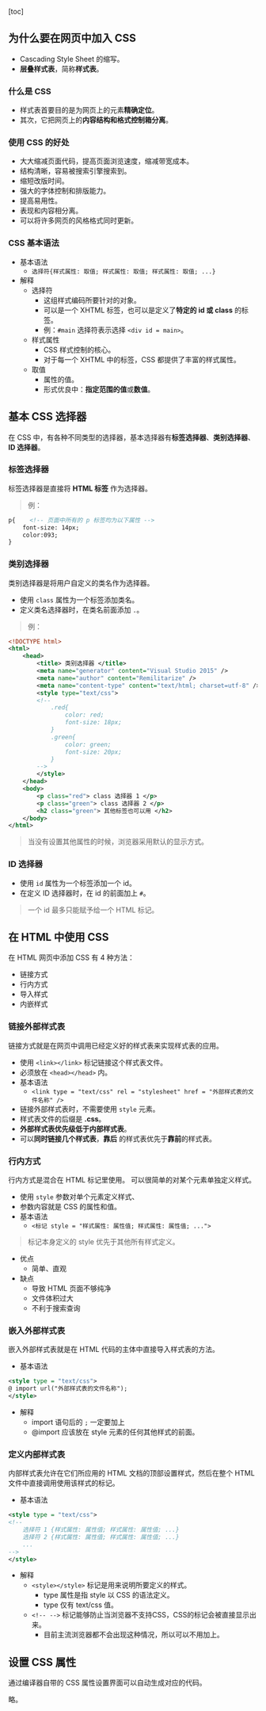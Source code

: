 [toc]

## 为什么要在网页中加入 CSS

- Cascading Style Sheet 的缩写。
- **层叠样式表**，简称**样式表**。

### 什么是 CSS

- 样式表首要目的是为网页上的元素**精确定位**。
- 其次，它把网页上的**内容结构和格式控制箱分离**。

### 使用 CSS 的好处

- 大大缩减页面代码，提高页面浏览速度，缩减带宽成本。
- 结构清晰，容易被搜索引擎搜索到。
- 缩短改版时间。
- 强大的字体控制和排版能力。
- 提高易用性。
- 表现和内容相分离。
- 可以将许多网页的风格格式同时更新。

### CSS 基本语法

- 基本语法
	- `选择符{样式属性: 取值; 样式属性: 取值; 样式属性: 取值; ...}`
- 解释
	- 选择符
		- 这组样式编码所要针对的对象。
		- 可以是一个 XHTML 标签，也可以是定义了**特定的 id 或 class** 的标签。
		- 例：`#main` 选择符表示选择 `<div id = main>`。
	- 样式属性
		- CSS 样式控制的核心。
		- 对于每一个 XHTML 中的标签，CSS 都提供了丰富的样式属性。
	- 取值
		- 属性的值。
		- 形式优良中：**指定范围的值**或**数值**。

## 基本 CSS 选择器

在 CSS 中，有各种不同类型的选择器，基本选择器有**标签选择器**、**类别选择器**、**ID 选择器**。

### 标签选择器

标签选择器是直接将 **HTML 标签** 作为选择器。

> 例：
```xml
p{    <!-- 页面中所有的 p 标签均为以下属性 -->
	font-size: 14px;
	color:093;
}
```

### 类别选择器

类别选择器是将用户自定义的类名作为选择器。

- 使用 `class` 属性为一个标签添加类名。
- 定义类名选择器时，在类名前面添加 `.`。

> 例：
```xml
<!DOCTYPE html>
<html>
    <head>
        <title> 类别选择器 </title>
        <meta name="generator" content="Visual Studio 2015" />
        <meta name="author" content="Remilitarize" />
        <meta name="content-type" content="text/html; charset=utf-8" />
        <style type="text/css">
		<!--
            .red{
                color: red;
                font-size: 18px;
            }
            .green{
                color: green;
                font-size: 20px;
            }
		-->
		</style>
    </head>
    <body>
        <p class="red"> class 选择器 1 </p>
        <p class="green"> class 选择器 2 </p>
        <h2 class="green"> 其他标签也可以用 </h2>
    </body>
</html>
```

> 当没有设置其他属性的时候，浏览器采用默认的显示方式。

### ID 选择器

- 使用 `id` 属性为一个标签添加一个 id。
- 在定义 ID 选择器时，在 id 的前面加上 `#`。

> 一个 id 最多只能赋予给一个 HTML 标记。

## 在 HTML 中使用 CSS

在 HTML 网页中添加 CSS 有 4 种方法：

- 链接方式
- 行内方式
- 导入样式
- 内嵌样式

### 链接外部样式表

链接方式就是在网页中调用已经定义好的样式表来实现样式表的应用。

- 使用 `<link></link>` 标记链接这个样式表文件。
- 必须放在 `<head></head>` 内。
- 基本语法
	- `<link type = "text/css" rel = "stylesheet" href = "外部样式表的文件名称" />`
- 链接外部样式表时，不需要使用 `style` 元素。
- 样式表文件的后缀是 **.css**。
- **外部样式表优先级低于内部样式表**。
- 可以**同时链接几个样式表**，**靠后** 的样式表优先于**靠前**的样式表。

### 行内方式

行内方式是混合在 HTML 标记里使用。
可以很简单的对某个元素单独定义样式。

- 使用 `style` 参数对单个元素定义样式、
- 参数内容就是 CSS 的属性和值。
- 基本语法
	- `<标记 style = "样式属性: 属性值; 样式属性: 属性值; ...">`

> 标记本身定义的 style 优先于其他所有样式定义。

- 优点
	- 简单、直观
- 缺点
	- 导致 HTML 页面不够纯净
	- 文件体积过大
	- 不利于搜索查询

### 嵌入外部样式表

嵌入外部样式表就是在 HTML 代码的主体中直接导入样式表的方法。

- 基本语法
```xml
<style type = "text/css">
@ import url("外部样式表的文件名称");
</style>
```

- 解释
	- import 语句后的 `;` 一定要加上
	- @import 应该放在 style 元素的任何其他样式的前面。

### 定义内部样式表

内部样式表允许在它们所应用的 HTML 文档的顶部设置样式，然后在整个 HTML 文件中直接调用使用该样式的标记。

- 基本语法
```xml
<style type = "text/css">
<!--
	选择符 1 {样式属性: 属性值; 样式属性: 属性值; ...}
	选择符 2 {样式属性: 属性值; 样式属性: 属性值; ...}
	...
-->
</style>
```

- 解释
	- `<style></style>` 标记是用来说明所要定义的样式。
		- type 属性是指 style 以 CSS 的语法定义。
		- type 仅有 text/css 值。
	- `<!-- -->` 标记能够防止当浏览器不支持CSS，CSS的标记会被直接显示出来。
		- 目前主流浏览器都不会出现这种情况，所以可以不用加上。

## 设置 CSS 属性

通过编译器自带的 CSS 属性设置界面可以自动生成对应的代码。

略。
